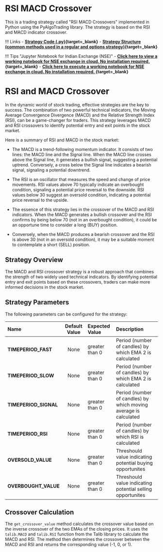 # RSI MACD Crossover
This is a trading strategy called "RSI MACD Crossovers" implemented in Python using the PyAlgoTrading library. The strategy is based on the RSI and MACD indicator crossover.

!!! Links
    - **[Strategy Code (.py)](https://github.com/algobulls/pyalgostrategypool/blob/master/pyalgostrategypool/rsi_macd_crossover.py){target=_blank}**
    - **[Strategy Structure (common methods used in a regular and options strategy)](strategy_guides/common_strategy_guide.md){target=_blank}**

!!! Tips "Jupyter Notebook for Indian Exchange (NSE)"
    - **[Click here to view a working notebook for NSE exchange in cloud. No installation required. ](https://nbviewer.org/github/algobulls/pyalgotrading/blob/master/jupyter/nse_equity/rsi_macd_crossover.ipynb){target=_blank}**
    - **[Click here to execute a working notebook for NSE exchange in cloud. No installation required. ](https://mybinder.org/v2/gh/algobulls/pyalgotrading/fe289cc5d5df69e7b87b930cce110326645cd99d?urlpath=lab%2Ftree%2Fjupyter%2Fnse_equity%2Frsi_macd_crossover.ipynb){target=_blank}**

# RSI and MACD Crossover
In the dynamic world of stock trading, effective strategies are the key to success. The combination of two powerful technical indicators, the Moving Average Convergence Divergence (MACD) and the Relative Strength Index (RSI), can be a game-changer for traders. This strategy leverages MACD and RSI crossovers to identify potential entry and exit points in the stock market.

Here is a summary of RSI and MACD in the stock market:
- The MACD is a trend-following momentum indicator. It consists of two lines: the MACD line and the Signal line. When the MACD line crosses above the Signal line, it generates a bullish signal, suggesting a potential uptrend. Conversely, a cross below the Signal line indicates a bearish signal, signaling a potential downtrend.

- The RSI is an oscillator that measures the speed and change of price movements. RSI values above 70 typically indicate an overbought condition, signaling a potential price reversal to the downside. RSI values below 30 suggest an oversold condition, indicating a potential price reversal to the upside.

- The essence of this strategy lies in the crossover of the MACD and RSI indicators. When the MACD generates a bullish crossover and the RSI confirms by being below 70 (not in an overbought condition), it could be an opportune time to consider a long (BUY) position. 

- Conversely, when the MACD produces a bearish crossover and the RSI is above 30 (not in an oversold condition), it may be a suitable moment to contemplate a short (SELL) position.

## Strategy Overview
The MACD and RSI crossover strategy is a robust approach that combines the strength of two widely used technical indicators. By identifying potential entry and exit points based on these crossovers, traders can make more informed decisions in the stock market.

## Strategy Parameters
The following parameters can be configured for the strategy:

| Name                   |  Default Value  | Expected Value   | Description                                                                    |
|:-----------------------|:---------------:|:-----------------|:-------------------------------------------------------------------------------|
| **TIMEPERIOD_FAST**        |      None       | greater than 0   | Period (number of candles) by which EMA 2 is calculated             |
| **TIMEPERIOD_SLOW** |      None       | greater than 0  | Period (number of candles) by which EMA 2 is calculated  |
| **TIMEPERIOD_SIGNAL** |      None       | greater than 0  | Period (number of candles) by which  moving average is calculated  |
| **TIMEPERIOD_RSI** |      None       | greater than 0  | Period (number of candles) by which RSI is calculated   |
| **OVERSOLD_VALUE** |      None       | greater than 0  | Threshould value indicating potential buying opportunites  |
| **OVERBOUGHT_VALUE** |      None       | greater than 0  | Threshould value indicating potential selling opportunites  |

## Crossover Calculation

The `get_crossover_value` method calculates the crossover value based on the inverse crossover of the two EMAs of the closing prices. It uses the `talib.MACD` and `talib.RSI` function from the Talib library to calculate the MACD and RSI. The method then determines the crossover between the MACD and RSI and returns the corresponding value (-1, 0, or 1).